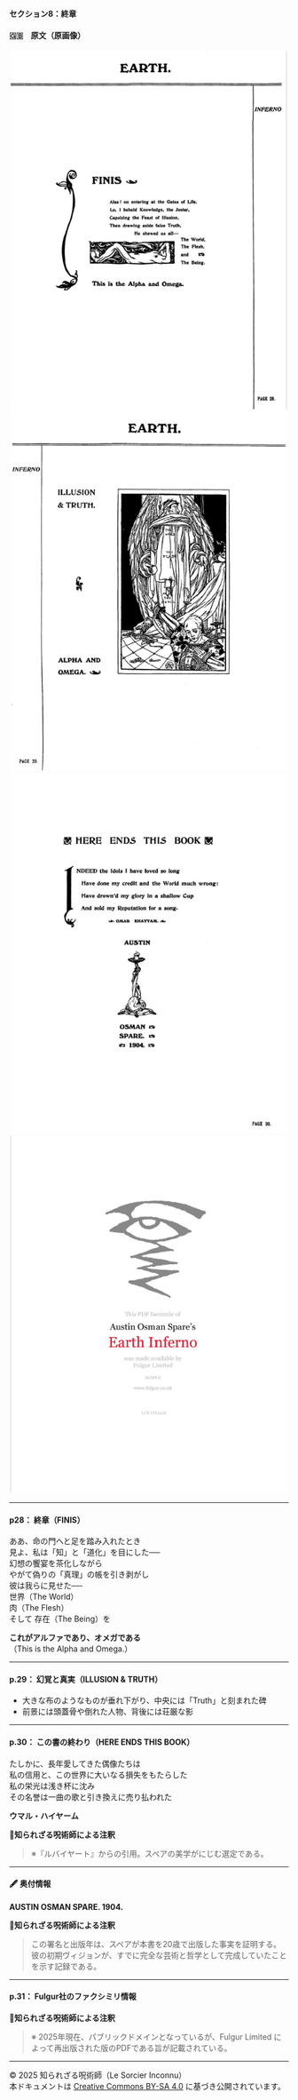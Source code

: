 #### セクション8：終章

#### 🇬🇧　原文（原画像）

<div align="center">
 <img src="if28.png" width="500"><br>
 <img src="if29.png" width="500"><br>
 <img src="if30.png" width="500"><br>
 <img src="if31.png" width="500"><br>
</div>

---

#### p28： 終章（FINIS）

ああ、命の門へと足を踏み入れたとき  
見よ、私は「知」と「道化」を目にした──  
幻想の饗宴を茶化しながら  
やがて偽りの「真理」の帳を引き剥がし  
彼は我らに見せた──  
世界（The World）  
肉（The Flesh）  
そして 存在（The Being）を  

**これがアルファであり、オメガである**  
（This is the Alpha and Omega.）

---

#### p.29： 幻覚と真実（ILLUSION & TRUTH）

- 大きな布のようなものが垂れ下がり、中央には「Truth」と刻まれた碑  
- 前景には頭蓋骨や倒れた人物、背後には荘厳な影

---

#### p.30： この書の終わり（HERE ENDS THIS BOOK）

たしかに、長年愛してきた偶像たちは  
私の信用と、この世界に大いなる損失をもたらした  
私の栄光は浅き杯に沈み  
その名誉は一曲の歌と引き換えに売り払われた

**ウマル・ハイヤーム**

**🐌知られざる呪術師による注釈**
> ※『ルバイヤート』からの引用。スペアの美学がにじむ選定である。

---

#### 🖋️ 奥付情報

**AUSTIN OSMAN SPARE. 1904.**

**🐌知られざる呪術師による注釈**
>この署名と出版年は、スペアが本書を20歳で出版した事実を証明する。彼の初期ヴィジョンが、すでに完全な芸術と哲学として完成していたことを示す記録である。

---

#### p.31： Fulgur社のファクシミリ情報

**🐌知られざる呪術師による注釈**
>※ 2025年現在、パブリックドメインとなっているが、Fulgur Limited によって再出版された版のPDFである旨が記載されている。

---

© 2025 知られざる呪術師（Le Sorcier Inconnu）  
本ドキュメントは [Creative Commons BY-SA 4.0](https://creativecommons.org/licenses/by-sa/4.0/deed.ja) に基づき公開されています。

